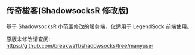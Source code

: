## 传奇梭客(ShadowsocksR 修改版)
基于 ShadowsocksR 小范围修改的服务端，仅适用于 LegendSock 前端使用。

原版未修改请查阅: https://github.com/breakwa11/shadowsocks/tree/manyuser
